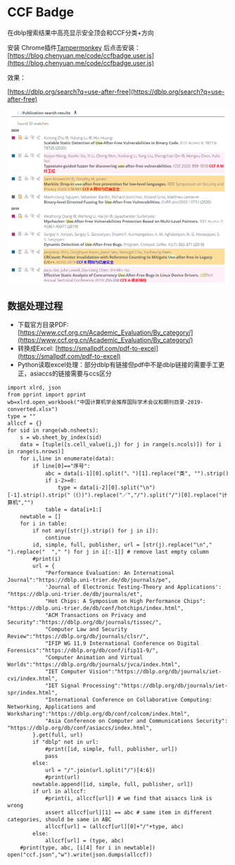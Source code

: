 # CCF Badge

在dblp搜索结果中高亮显示安全顶会和CCF分类+方向

安装 Chrome插件[Tampermonkey](https://chrome.google.com/webstore/detail/tampermonkey/dhdgffkkebhmkfjojejmpbldmpobfkfo) 后点击安装： [https://blog.chenyuan.me/code/ccfbadge.user.js](https://blog.chenyuan.me/code/ccfbadge.user.js)

效果：

[https://dblp.org/search?q=use-after-free](https://dblp.org/search?q=use-after-free)

![](/assets/img/ccfbadge.png)

## 数据处理过程

- 下载官方目录PDF: [https://www.ccf.org.cn/Academic_Evaluation/By_category/](https://www.ccf.org.cn/Academic_Evaluation/By_category/)
- 转换成Excel: [https://smallpdf.com/pdf-to-excel](https://smallpdf.com/pdf-to-excel)
- Python读取excel处理：部分dblp有链接但pdf中不是dblp链接的需要手工更正，asiaccs的链接需要与ccs区分

```
import xlrd, json
from pprint import pprint
wb=xlrd.open_workbook("中国计算机学会推荐国际学术会议和期刊目录-2019-converted.xlsx")
type = ""
allccf = {}
for sid in range(wb.nsheets):
    s = wb.sheet_by_index(sid)
    data = [tuple([s.cell_value(i,j) for j in range(s.ncols)]) for i in range(s.nrows)]
    for i,line in enumerate(data):
        if line[0]=="序号":
            abc = data[i-1][0].split("、")[1].replace("类", "").strip()
            if i-2>=0:
                type = data[i-2][0].split("\n")[-1].strip().strip("（(）)").replace("／","/").split("/")[0].replace("计算机","")
            table = data[i+1:]
    newtable = []
    for i in table:
        if not any([str(j).strip() for j in i]):
            continue
        id, simple, full, publisher, url = [str(j).replace("\n"," ").replace("  "," ") for j in i[:-1]] # remove last empty column
        #print(i)
        url = {
            "Performance Evaluation: An International Journal":"https://dblp.uni-trier.de/db/journals/pe",
            'Journal of Electronic Testing-Theory and Applications': "https://dblp.uni-trier.de/db/journals/et",
            "Hot Chips: A Symposium on High Performance Chips": "https://dblp.uni-trier.de/db/conf/hotchips/index.html",
            "ACM Transactions on Privacy and Security":"https://dblp.org/db/journals/tissec/",
            "Computer Law and Security Review":"https://dblp.org/db/journals/clsr/",
            "IFIP WG 11.9 International Conference on Digital Forensics":"https://dblp.org/db/conf/ifip11-9/",
            "Computer Animation and Virtual Worlds":"https://dblp.org/db/journals/jvca/index.html",
            "IET Computer Vision":"https://dblp.org/db/journals/iet-cvi/index.html",
            "IET Signal Processing":"https://dblp.org/db/journals/iet-spr/index.html",
            "International Conference on Collaborative Computing: Networking, Applications and Worksharing":"https://dblp.org/db/conf/colcom/index.html",
            "Asia Conference on Computer and Communications Security": "https://dblp.org/db/conf/asiaccs/index.html",
        }.get(full, url)
        if "dblp" not in url:
            #print([id, simple, full, publisher, url])
            pass
        else:
            url = "/".join(url.split("/")[4:6])
            #print(url)
        newtable.append([id, simple, full, publisher, url])
        if url in allccf:
            #print(i, allccf[url]) # we find that aisaccs link is wrong
            assert allccf[url][1] == abc # same item in different categories, should be same in ABC
            allccf[url] = (allccf[url][0]+"/"+type, abc)
        else:
            allccf[url] = (type, abc)
    #print(type, abc, [i[4] for i in newtable])
open("ccf.json","w").write(json.dumps(allccf))
```